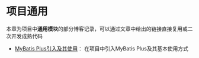 # 项目通用

本章为项目中**通用模块**的部分博客记录，可以通过文章中给出的链接直接复用或二次开发成熟代码

- [MyBatis Plus引入及其使用](/2project/common/LxjrdCnJ8ovtKVxmertcXkSonNb/LxjrdCnJ8ovtKVxmertcXkSonNb.md)：
  在项目中引入MyBatis Plus及其基本使用方式